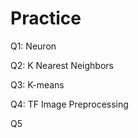 # Practice  
Q1: Neuron                                              
                      
Q2: K Nearest Neighbors            
                                   
Q3: K-means       
                          
Q4: TF Image Preprocessing                          
           
Q5                   
      
  
 
